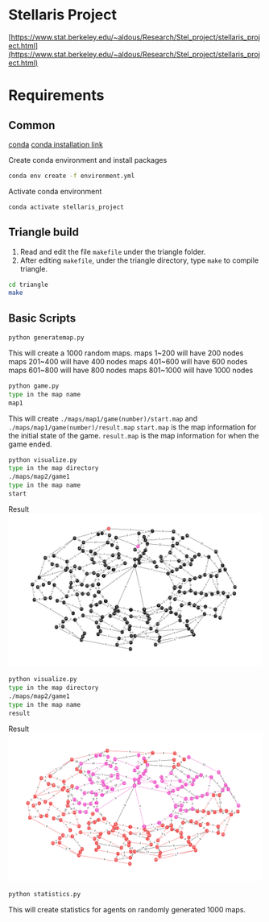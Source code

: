 # Stellaris Project

[https://www.stat.berkeley.edu/~aldous/Research/Stel_project/stellaris_project.html](https://www.stat.berkeley.edu/~aldous/Research/Stel_project/stellaris_project.html)


# Requirements

<!-- ## Windows -->
<!-- [X Window](https://www.x.org/wiki/) -->

<!-- ## OSX -->
<!-- [Xquartz](https://www.xquartz.org/) -->


## Common
[conda](https://conda.io/projects/conda/en/latest/index.html)
[conda installation link](https://conda.io/projects/conda/en/latest/user-guide/install/index.html)

Create conda environment and install packages
```bash
conda env create -f environment.yml
```

Activate conda environment
```bash
conda activate stellaris_project 
```


## Triangle build
1. Read and edit the file `makefile` under the triangle folder.
2. After editing `makefile`, under the triangle directory, type `make` to compile triangle.
```bash
cd triangle
make
```


## Basic Scripts

```bash
python generatemap.py
```
This will create a 1000 random maps.
maps 1~200 will have 200 nodes
maps 201~400 will have 400 nodes
maps 401~600 will have 600 nodes
maps 601~800 will have 800 nodes
maps 801~1000 will have 1000 nodes



```bash
python game.py
type in the map name
map1
```
This will create `./maps/map1/game(number)/start.map` and `./maps/map1/game(number)/result.map`
`start.map` is the map information for the initial state of the game.
 `result.map` is the map information for when the game ended.


```bash
python visualize.py
type in the map directory
./maps/map2/game1
type in the map name
start
```
Result
![SampleImage1](./images/sample_image_1.png)

```bash
python visualize.py
type in the map directory
./maps/map2/game1
type in the map name
result
```
Result
![SampleImage2](./images/sample_image_2.png)


```bash
python statistics.py
```
This will create statistics for agents on randomly generated 1000 maps.